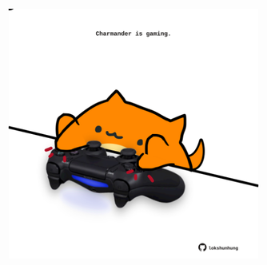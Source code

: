 <!-- built at 13/02/2021, 15:01:29 UTC -->
<p align="center">
  <img width="500" height="500" src="./ReadmeImage.svg">
</p>
